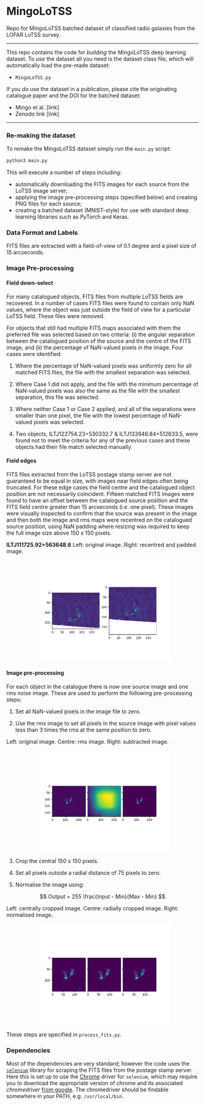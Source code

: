 # MingoLoTSS
Repo for MingoLoTSS batched dataset of classified radio galaxies from the LOFAR LoTSS survey.

---

This repo contains the code for *building* the MingoLoTSS deep learning dataset. To *use* the dataset all you need is the dataset class file, which will automatically load the pre-made dataset:

* `MingoLoTSS.py`

If you do use the dataset in a publication, please cite the originating catalogue paper and the DOI for the batched dataset:

* Mingo et al. [link]
* Zenodo link [link]

---

### Re-making the dataset

To remake the MingoLoTSS dataset simply run the `main.py` script:

```python
python3 main.py
```

This will execute a number of steps including: 

 - automatically downloading the FITS images for each source from the LoTSS image server;
 - applying the image pre-processing steps (specified below) and creating PNG files for each source;
 - creating a batched dataset (MNIST-style) for use with standard deep learning libraries such as PyTorch and Keras.

### Data Format and Labels

FITS files are extracted with a field-of-view of 0.1 degree and a pixel size of 15 arcseconds. 

### Image Pre-processing

#### Field down-select

For many catalogued objects, FITS files from multiple LoTSS fields are recovered. In a number of cases FITS files were found to contain only NaN values, where the object was just outside the field of view for a particular LoTSS field. These files were removed. 

For objects that still had multiple FITS maps associated with them the preferred file was selected based on two criteria: (i) the angular separation between the catalogued position of the source and the centre of the FITS image, and (ii) the percentage of NaN-valued pixels in the image. Four cases were identified:

1. Where the percentage of NaN-valued pixels was uniformly zero for all matched FITS files, the file with the smallest separation was selected.

2. Where Case 1 did not apply, and the file with the minimum percentage of NaN-valued pixels was also the same as the file with the smallest separation, this file was selected.

3. Where neither Case 1 or Case 2 applied, and all of the separations were smaller than one pixel, the file with the lowest percentage of NaN-valued pixels was selected.

4. Two objects, ILTJ122754.23+530332.7 & ILTJ133946.84+512633.5, were found not to meet the criteria for any of the previous cases and these objects had their file match selected manually.

#### Field edges

FITS files extracted from the LoTSS postage stamp server are not guaranteed to be equal in size, with images near field edges often being truncated. For these edge cases the field centre and the catalogued object position are not necessarily coincident. Fifteen matched FITS images were found to have an offset between the catalogued source position and the FITS field centre greater than 15 arcseconds (i.e. one pixel). These images were visually inspected to confirm that the source was present in the image and then both the image and rms maps were recentred on the catalogued source position, using NaN padding where resizing was required to keep the full image size above 150 x 150 pixels.


**ILTJ111725.92+563648.6** Left: original image. Right: recentred and padded image.
<p align="center" width="100%">
    <img width="70%" src="https://github.com/as595/MingoLoTSS/blob/main/images/recentre.png">
</p>


#### Image pre-processing

For each object in the catalogue there is now one source image and one rms noise image. These are used to perform the following pre-processing steps:

1. Set all NaN-valued pixels in the image file to zero.

2. Use the rms image to set all pixels in the source image with pixel values less than 3 times the rms at the same position to zero.

Left: original image. Centre: rms image. Right: subtracted image.
<p align="center" width="100%">
    <img width="70%" src="https://github.com/as595/MingoLoTSS/blob/main/images/subtracted.png"> 
</p>

3. Crop the central 150 x 150 pixels.

4. Set all pixels outside a radial distance of 75 pixels to zero.

5. Normalise the image using:

$$
Output = 255 \frac{Input - Min}{Max - Min}
$$

Left: centrally cropped image. Centre: radially cropped image. Right: normalised image.
<p align="center" width="100%">
    <img width="70%" src="https://github.com/as595/MingoLoTSS/blob/main/images/masked.png"> 
</p>

These steps are specified in `process_fits.py`.

### Dependencies

Most of the dependencies are very standard; however the code uses the [`selenium`](https://selenium-python.readthedocs.io) library for scraping the FITS files from the postage stamp server. Here this is set up to use the [Chrome](https://www.google.com/chrome/) driver for `selenium`, which may require you to download the appropriate version of chrome and its associated *chromedriver* [from google](https://googlechromelabs.github.io/chrome-for-testing/). The chromedriver should be findable somewhere in your PATH, e.g. `/usr/local/bin`.
